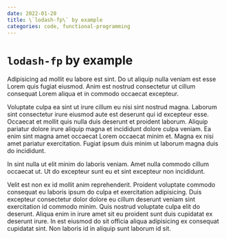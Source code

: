 ```yaml
---
date: 2022-01-20
title: \`lodash-fp\` by example
categories: code, functional-programming
---
```


# `lodash-fp` by example

Adipisicing ad mollit eu labore est sint. Do ut aliquip nulla veniam est esse Lorem quis fugiat eiusmod. Anim est nostrud consectetur ut cillum consequat Lorem aliqua et in commodo occaecat excepteur.

Voluptate culpa ea sint ut irure cillum eu nisi sint nostrud magna. Laborum sint consectetur irure eiusmod aute est deserunt qui id excepteur esse. Occaecat et mollit quis nulla duis deserunt et proident laborum. Aliquip pariatur dolore irure aliquip magna et incididunt dolore culpa veniam. Ea enim sint magna amet occaecat Lorem occaecat minim et. Magna ex nisi amet pariatur exercitation. Fugiat ipsum duis minim ut laborum magna duis do incididunt.

In sint nulla ut elit minim do laboris veniam. Amet nulla commodo cillum occaecat ut. Ut do excepteur sunt eu et sint excepteur non incididunt.

Velit est non ex id mollit anim reprehenderit. Proident voluptate commodo consequat eu laboris ipsum do culpa et exercitation adipisicing. Duis excepteur consectetur dolor dolore eu cillum deserunt veniam sint exercitation id commodo minim. Quis nostrud voluptate culpa elit do deserunt. Aliqua enim in irure amet sit eu proident sunt duis cupidatat ex deserunt irure. In est eiusmod do sit officia aliqua adipisicing ex consequat cupidatat sint. Non laboris id in aliquip sunt laborum id sit.
